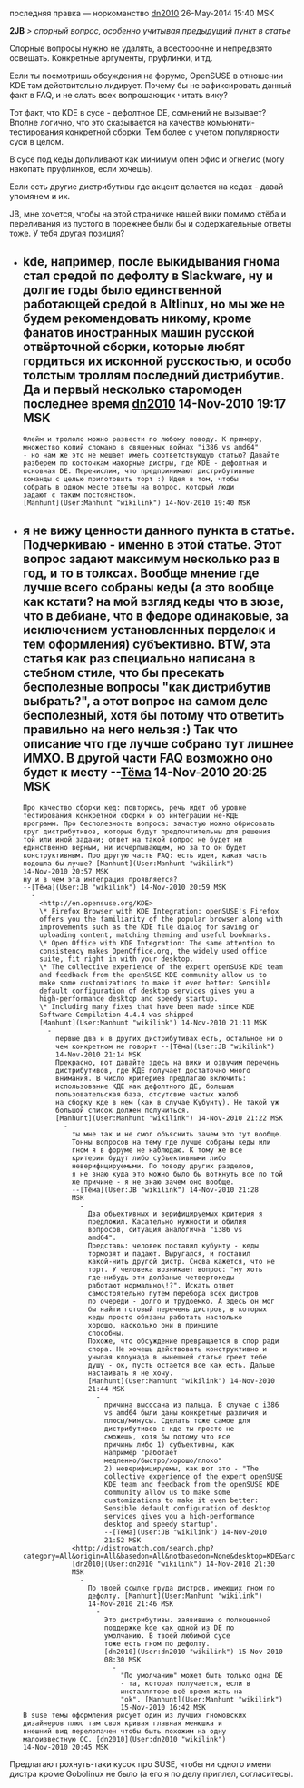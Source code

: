 последняя правка — норкоманство [dn2010](User:dn2010 "wikilink")
26-May-2014 15:40 MSK

**2JB** *\> спорный вопрос, особенно учитывая предыдущий пункт в статье*

Спорные вопросы нужно не удалять, а всесторонне и непредвзято освещать.
Конкретные аргументы, пруфлинки, и тд.

Если ты посмотришь обсуждения на форуме, OpenSUSE в отношении KDE там
действительно лидирует. Почему бы не зафиксировать данный факт в FAQ,
и не слать всех вопрошающих читать вику?

Тот факт, что KDE в сусе - дефолтное DE, сомнений не вызывает? Вполне
логично, что это сказывается на качестве комьюнити-тестирования
конкретной сборки. Тем более с учетом популярности суси в целом.

В сусе под кеды допиливают как минимум опен офис и огнелис (могу
накопать пруфлинков, если хочешь).

Если есть другие дистрибутивы где акцент делается на кедах - давай
упомянем и их.

JB, мне хочется, чтобы на этой страничке нашей вики помимо стёба и
переливания из пустого в порежнее были бы и содержательные ответы
тоже. У тебя другая позиция?

  -   
    kde, например, после выкидывания гнома стал средой по дефолту в
    Slackware, ну и долгие годы было единственной работающей средой в
    Altlinux, но мы же не будем рекомендовать никому, кроме фанатов
    иностранных машин русской отвёрточной сборки, которые любят
    гордиться их исконной русскостью, и особо толстым троллям
    последний дистрибутив. Да и первый несколько старомоден
    последнее время [dn2010](User:dn2010 "wikilink") 14-Nov-2010
    19:17 MSK
      -   
        Флейм и трололо можно развести по любому поводу. К примеру,
        множество копий сломано в священных войнах "i386 vs amd64"
        - но нам же это не мешает иметь соответствующую статью? Давайте
        разберем по косточкам мажорные дистры, где KDE - дефолтная и
        основная DE. Перечислим, что предпринимают дистрибутивные
        команды с целью приготовить торт :) Идея в том, чтобы
        собрать в одном месте ответы на вопрос, который люди
        задают с таким постоянством.
        [Manhunt](User:Manhunt "wikilink") 14-Nov-2010 19:40 MSK

<!-- end list -->

  -   
    я не вижу ценности данного пункта в статье. Подчеркиваю - именно в
    этой статье. Этот вопрос задают максимум несколько раз в год, и то
    в толксах. Вообще мнение где лучше всего собраны кеды (а это вообще
    как кстати? на мой взгляд кеды что в зюзе, что в дебиане, что в
    федоре одинаковые, за исключением установленных перделок и тем
    оформления) субъективно. BTW, эта статья как раз специально
    написана в стебном стиле, что бы пресекать бесполезные
    вопросы "как дистрибутив выбрать?", а этот вопрос на самом
    деле бесполезный, хотя бы потому что ответить правильно на него
    нельзя :) Так что описание что где лучше собрано тут лишнее ИМХО.
    В другой части FAQ возможно оно будет к месту
    --[Тёма](User:JB "wikilink") 14-Nov-2010 20:25 MSK
      -   
        Про качество сборки кед: повторюсь, речь идет об уровне
        тестирования конкретной сборки и об интеграции не-КДЕ
        программ. Про бесполезность вопроса: зачастую можно обрисовать
        круг дистрибутивов, которые будут предпочтительны для решения
        той или иной задачи; ответ на такой вопрос не будет ни
        единственно верным, ни исчерпывающим, но за то он будет
        конструктивным. Про другую часть FAQ: есть идеи, какая часть
        подошла бы лучше? [Manhunt](User:Manhunt "wikilink")
        14-Nov-2010 20:57 MSK
        ну и в чем эта интеграция проявляется?
        --[Тёма](User:JB "wikilink") 14-Nov-2010 20:59 MSK
          -   
            <http://en.opensuse.org/KDE>  
            \* Firefox Browser with KDE Integration: openSUSE's Firefox
            offers you the familiarity of the popular browser along with
            improvements such as the KDE file dialog for saving or
            uploading content, matching theming and useful bookmarks.  
            \* Open Office with KDE Integration: The same attention to
            consistency makes OpenOffice.org, the widely used office
            suite, fit right in with your desktop.  
            \* The collective experience of the expert openSUSE KDE team
            and feedback from the openSUSE KDE community allow us to
            make some customizations to make it even better: Sensible
            default configuration of desktop services gives you a
            high-performance desktop and speedy startup.  
            \* Including many fixes that have been made since KDE
            Software Compilation 4.4.4 was shipped  
            [Manhunt](User:Manhunt "wikilink") 14-Nov-2010 21:11 MSK
              -   
                первые два и в других дистрибутивах есть, остальное ни о
                чем конкретном не говорит --[Тёма](User:JB "wikilink")
                14-Nov-2010 21:14 MSK
                Прекрасно, вот давайте здесь на вики и озвучим перечень
                дистрибутивов, где КДЕ получает достаточно много
                внимания. В число критериев предлагаю включить:
                использование КДЕ как дефолтного ДЕ, большая
                пользовательская база, отсутсвие частых жалоб
                на сборку кде в нем (как в случае Кубунту). Не такой уж
                большой список должен получиться.
                [Manhunt](User:Manhunt "wikilink") 14-Nov-2010 21:22 MSK
                  -   
                    ты мне так и не смог объяснить зачем это тут вообще.
                    Тонны вопросов на тему где лучше собраны кеды или
                    гном я в форуме не наблюдаю. К тому же все
                    критерии будут либо субъективными либо
                    неверифицируемыми. По поводу других разделов,
                    я не знаю куда это можно было бы воткнуть все по той
                    же причине - я не знаю зачем оно вообще.
                    --[Тёма](User:JB "wikilink") 14-Nov-2010 21:28
                    MSK
                      -   
                        Два объективных и верифицируемых критерия я
                        предложил. Касательно нужности и обилия
                        вопросов, ситуация аналогична "i386 vs
                        amd64".  
                        Представь: человек поставил кубунту - кеды
                        тормозят и падают. Выругался, и поставил
                        какой-нить другой дистр. Снова кажется, что не
                        торт. У человека возникает вопрос: "ну хоть
                        где-нибудь эти долбаные четвертокеды
                        работают нормально\!?". Искать ответ
                        самостоятельно путем перебора всех дистров
                        по очереди - долго и трудоемко. А здесь он мог
                        бы найти готовый перечень дистров, в которых
                        кеды просто обязаны работать настолько
                        хорошо, насколько они в принципе
                        способны.  
                        Похоже, что обсуждение превращается в спор ради
                        спора. Не хочешь действовать конструктивно и
                        унылая клоунада в нынешней статье греет тебе
                        душу - ок, пусть остается все как есть. Дальше
                        настаивать я не хочу.
                        [Manhunt](User:Manhunt "wikilink") 14-Nov-2010
                        21:44 MSK
                          -   
                            причина высосана из пальца. В случае с i386
                            vs amd64 были даны конкретные различия и
                            плюсы/минусы. Сделать тоже самое для
                            дистрибутивов с кде ты просто не
                            сможешь, хотя бы потому что все
                            причины либо 1) субъективны, как
                            например "работает
                            медленно/быстро/хорошо/плохо"
                            2) неверифицируемы, как вот это - "The
                            collective experience of the expert openSUSE
                            KDE team and feedback from the openSUSE KDE
                            community allow us to make some
                            customizations to make it even better:
                            Sensible default configuration of desktop
                            services gives you a high-performance
                            desktop and speedy startup".
                            --[Тёма](User:JB "wikilink") 14-Nov-2010
                            21:52 MSK
                    <http://distrowatch.com/search.php?category=All&origin=All&basedon=All&notbasedon=None&desktop=KDE&architecture=All&status=Active>
                    [dn2010](User:dn2010 "wikilink") 14-Nov-2010 21:30
                    MSK
                      -   
                        По твоей ссылке груда дистров, имеющих гном по
                        дефолту. [Manhunt](User:Manhunt "wikilink")
                        14-Nov-2010 21:46 MSK
                          -   
                            Это дистрибутивы. заявившие о полноценной
                            поддержке kde как одной из DE по
                            умолчанию. В твоей любимой сусе
                            тоже есть гном по дефолту.
                            [dn2010](User:dn2010 "wikilink") 15-Nov-2010
                            08:30 MSK
                              -   
                                "По умолчанию" может быть только одна DE
                                - та, которая получается, если в
                                инсталляторе всё время жать на
                                "ok". [Manhunt](User:Manhunt "wikilink")
                                15-Nov-2010 16:42 MSK
        В suse темы оформления рисует один из лучших гномовских
        дизайнеров плюс там своя кривая главная менюшка и
        внешний вид перелопачен чтобы быть похожим на одну
        малоизвестную ОС. [dn2010](User:dn2010 "wikilink")
        14-Nov-2010 20:45 MSK

Предлагаю грохнуть-таки кусок про SUSE, чтобы ни одного имени дистра
кроме Gobolinux не было (а его я по делу приплел, согласитесь).
